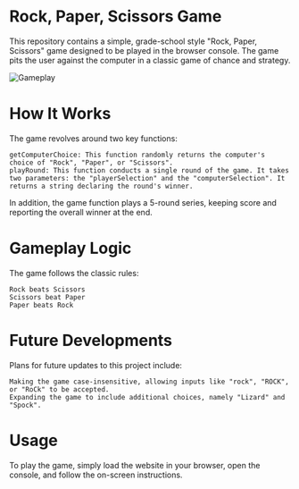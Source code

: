 # Rock, Paper, Scissors Game

This repository contains a simple, grade-school style "Rock, Paper, Scissors" game designed to be played in the browser console. The game pits the user against the computer in a classic game of chance and strategy.

![Gameplay](https://github.com/psmithdev/rockpaperscissors/assets/69760520/69fa7968-55f1-4903-8cc7-82cf4debd3c1)

# How It Works

The game revolves around two key functions:

    getComputerChoice: This function randomly returns the computer's choice of "Rock", "Paper", or "Scissors".
    playRound: This function conducts a single round of the game. It takes two parameters: the "playerSelection" and the "computerSelection". It returns a string declaring the round's winner.

In addition, the game function plays a 5-round series, keeping score and reporting the overall winner at the end.

# Gameplay Logic

The game follows the classic rules:

    Rock beats Scissors
    Scissors beat Paper
    Paper beats Rock

# Future Developments

Plans for future updates to this project include:

    Making the game case-insensitive, allowing inputs like "rock", "ROCK", or "RoCk" to be accepted.
    Expanding the game to include additional choices, namely "Lizard" and "Spock".

# Usage

To play the game, simply load the website in your browser, open the console, and follow the on-screen instructions.
